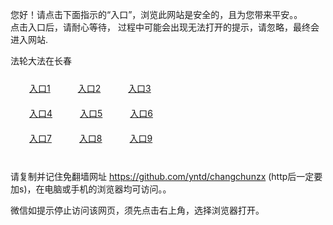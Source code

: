 您好！请点击下面指示的“入口”，浏览此网站是安全的，且为您带来平安。。 <br/>
点击入口后，请耐心等待， 过程中可能会出现无法打开的提示，请忽略，最终会进入网站. </br>

法轮大法在长春<br/>
<div style="padding:10px"><a style="margin:20px" target="_blank" href="https://d1w8ek2o1w9dyn.cloudfront.net/2Qpsp?ldjgr" id="ccLink1" rel="nofollow">入口1</a> <a target="_blank" style="margin:20px" href="https://d2pvdfu1uoabaq.cloudfront.net/2Qpsp?meojax" id="ccLink2" rel="nofollow">入口2</a> <a style="margin:20px" target="_blank" href="https://d3td7lodb9cx1j.cloudfront.net/2Qpsp?bzkxrhoo" id="ccLink3" rel="nofollow">入口3</a></div>

<div style="padding:10px" ><a style="margin:20px" target="_blank" href="https://d1w8ek2o1w9dyn.cloudfront.net/2Qpsp?ldjgr" id="ccLink4" rel="nofollow">入口4</a> <a style="margin:20px" href="https://d2pvdfu1uoabaq.cloudfront.net/2Qpsp?meojax" target="_blank" id="ccLink5" rel="nofollow">入口5</a> <a style="margin:20px" href="https://d3td7lodb9cx1j.cloudfront.net/2Qpsp?bzkxrhoo" target="_blank" id="ccLink6" rel="nofollow">入口6</a></div>

<div style="padding:10px"><a style="margin:20px" target="_blank" href="https://d1w8ek2o1w9dyn.cloudfront.net/2Qpsp?ldjgr" id="ccLink7" rel="nofollow">入口7</a> <a style="margin:20px" href="https://d2pvdfu1uoabaq.cloudfront.net/2Qpsp?meojax" target="_blank" id="ccLink8" rel="nofollow">入口8</a> <a style="margin:20px" target="_blank" href="https://d3td7lodb9cx1j.cloudfront.net/2Qpsp?bzkxrhoo" id="ccLink9" rel="nofollow">入口9</a></div>

<br/>



请复制并记住免翻墙网址 https://github.com/yntd/changchunzx (http后一定要加s)，在电脑或手机的浏览器均可访问。。<br/>

微信如提示停止访问该网页，须先点击右上角，选择浏览器打开。
